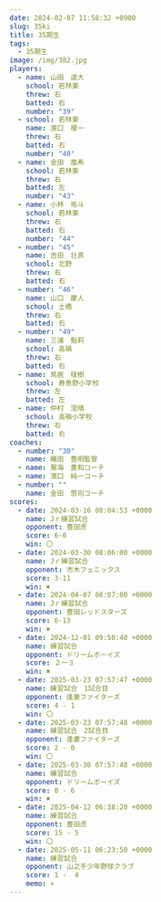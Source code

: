 ```yaml
---
date: 2024-02-07 11:58:32 +0900
slug: 35ki
title: 35期生
tags:
  - 35期生
image: /img/382.jpg
players:
  - name: 山田　遥大
    school: 若林東
    threw: 右
    batted: 右
    number: "39"
  - school: 若林東
    name: 濱口　榎一
    threw: 右
    batted: 右
    number: "40"
  - name: 金田　凰希
    school: 若林東
    threw: 右
    batted: 左
    number: "43"
  - name: 小林　祐斗
    school: 若林東
    threw: 右
    batted: 右
    number: "44"
  - number: "45"
    name: 吉田　壮真
    school: 北野
    threw: 右
    batted: 右
  - number: "46"
    name: 山口　慶人
    school: 土橋
    threw: 右
    batted: 右
  - number: "49"
    name: 三浦　魁莉
    school: 高嶺
    threw: 右
    batted: 右
  - name: 鳥居　稜樹
    school: 寿恵野小学校
    threw: 左
    batted: 左
  - name: 仲村　澄晴
    school: 高嶺小学校
    threw: 右
    batted: 右
coaches:
  - number: "30"
    name: 織田　豊明監督
  - name: 鴛海　豊和コーチ
  - name: 濱口　純一コーチ
  - number: ""
    name: 金田　悠司コーチ
scores:
  - date: 2024-03-16 08:04:53 +0000
    name: Jｒ練習試合
    opponent: 豊田虎
    score: 6-0
    win: 〇
  - date: 2024-03-30 08:06:00 +0000
    name: Jｒ練習試合
    opponent: 市木フェニックス
    score: 3-11
    win: ✖
  - date: 2024-04-07 08:07:00 +0000
    name: Jｒ練習試合
    opponent: 豊田レッドスターズ
    score: 6-13
    win: ✖
  - date: 2024-12-01 09:50:40 +0000
    name: 練習試合
    opponent: ドリームボーイズ
    score: ２ー３
    win: ✖
  - date: 2025-03-23 07:57:47 +0000
    name: 練習試合　1試合目
    opponent: 逢妻ファイターズ
    score: 4 - 1
    win: 〇
  - date: 2025-03-23 07:57:48 +0000
    name: 練習試合　2試合目
    opponent: 逢妻ファイターズ
    score: 2 - 0
    win: 〇
  - date: 2025-03-30 07:57:48 +0000
    name: 練習試合
    opponent: ドリームボーイズ
    score: 0 - 6
    win: ✖
  - date: 2025-04-12 06:38:20 +0000
    name: 練習試合
    opponent: 豊田虎
    score: 15 - 5
    win: 〇
  - date: 2025-05-11 06:23:50 +0000
    name: 練習試合
    opponent: 山之手少年野球クラブ
    score: 1 -  4
    memo: ×
---
```

